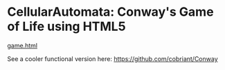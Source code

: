 # CellularAutomata: Conway's Game of Life using HTML5

[game.html](game.html)

See a cooler functional version here: https://github.com/cobriant/Conway